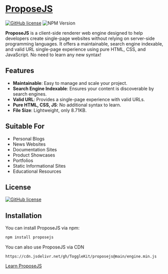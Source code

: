 # [ProposeJS](https://proposejs.pages.dev/)
[![GitHub license](https://img.shields.io/badge/license-MIT-blue.svg)](https://proposejs.pages.dev/p/licence.html) ![NPM Version](https://img.shields.io/npm/v/proposejs)


**ProposeJS** is a client-side renderer web engine designed to help developers create single-page websites without relying on server-side programming languages. It offers a maintainable, search engine indexable, and valid URL single-page experience using pure HTML, CSS, and JavaScript. No need to learn any new syntax!

## Features
- **Maintainable**: Easy to manage and scale your project.
- **Search Engine Indexable**: Ensures your content is discoverable by search engines.
- **Valid URL**: Provides a single-page experience with valid URLs.
- **Pure HTML, CSS, JS**: No additional syntax to learn.
- **File Size**: Lightweight, only 8.71KB.

## Suitable For
- Personal Blogs
- News Websites
- Documentation Sites
- Product Showcases
- Portfolios
- Static Informational Sites
- Educational Resources

## License
[![GitHub license](https://img.shields.io/badge/license-MIT-blue.svg)](https://proposejs.pages.dev/p/licence.html)

## Installation
You can install ProposeJS via npm:
```bash
npm install proposejs
```
You can also use ProposeJS via CDN
```
https://cdn.jsdelivr.net/gh/ToggleKit/proposejs@main/engine.min.js
```
[Learn ProposeJS](https://proposejs.pages.dev)
